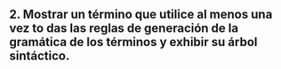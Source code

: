 ## 2. Mostrar un término que utilice al menos una vez to das las reglas de generación de la gramática de los términos y exhibir su árbol sintáctico.
